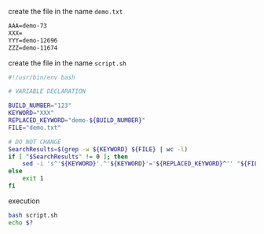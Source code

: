 

create the file in the name `demo.txt`

```txt
AAA=demo-73
XXX=
YYY=demo-12696
ZZZ=demo-11674
```

create the file in the name `script.sh`

```bash
#!/usr/bin/env bash

# VARIABLE DECLARATION 

BUILD_NUMBER="123"
KEYWORD="XXX"
REPLACED_KEYWORD="demo-${BUILD_NUMBER}"
FILE="demo.txt"

# DO NOT CHANGE
SearchResults=$(grep -w ${KEYWORD} ${FILE} | wc -l)
if [ "$SearchResults" != 0 ]; then
    sed -i 's^'${KEYWORD}'.^'${KEYWORD}'='${REPLACED_KEYWORD}^'' "${FILE}"
else
    exit 1
fi
```

execution

```bash
bash script.sh
echo $?
```
